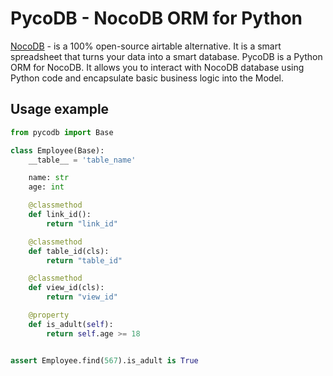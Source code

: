 # PycoDB - NocoDB ORM for Python

[NocoDB](https://nocodb.com/) - is a 100% open-source airtable alternative. It is a smart spreadsheet that turns your data into a smart database.
PycoDB is a Python ORM for NocoDB. It allows you to interact with NocoDB database using Python code and encapsulate basic business logic into the Model.

## Usage example

```python
from pycodb import Base

class Employee(Base):
    __table__ = 'table_name'

    name: str
    age: int

    @classmethod
    def link_id():
        return "link_id"

    @classmethod
    def table_id(cls):
        return "table_id"

    @classmethod
    def view_id(cls):
        return "view_id"

    @property
    def is_adult(self):
        return self.age >= 18


assert Employee.find(567).is_adult is True
